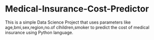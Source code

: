 # Medical-Insurance-Cost-Predictor
This is a simple Data Science Project that uses parameters like age,bmi,sex,region,no.of clhildren,smoker to predict the cost of medical insurance using Python language.
